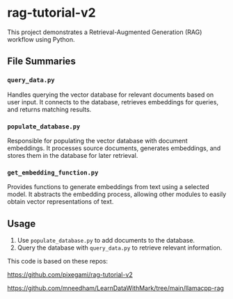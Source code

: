 # rag-tutorial-v2

This project demonstrates a Retrieval-Augmented Generation (RAG) workflow using Python.

## File Summaries

### `query_data.py`
Handles querying the vector database for relevant documents based on user input. It connects to the database, retrieves embeddings for queries, and returns matching results.

### `populate_database.py`
Responsible for populating the vector database with document embeddings. It processes source documents, generates embeddings, and stores them in the database for later retrieval.

### `get_embedding_function.py`
Provides functions to generate embeddings from text using a selected model. It abstracts the embedding process, allowing other modules to easily obtain vector representations of text.

## Usage

1. Use `populate_database.py` to add documents to the database.
2. Query the database with `query_data.py` to retrieve relevant information.

This code is based on these repos:

https://github.com/pixegami/rag-tutorial-v2

https://github.com/mneedham/LearnDataWithMark/tree/main/llamacpp-rag

